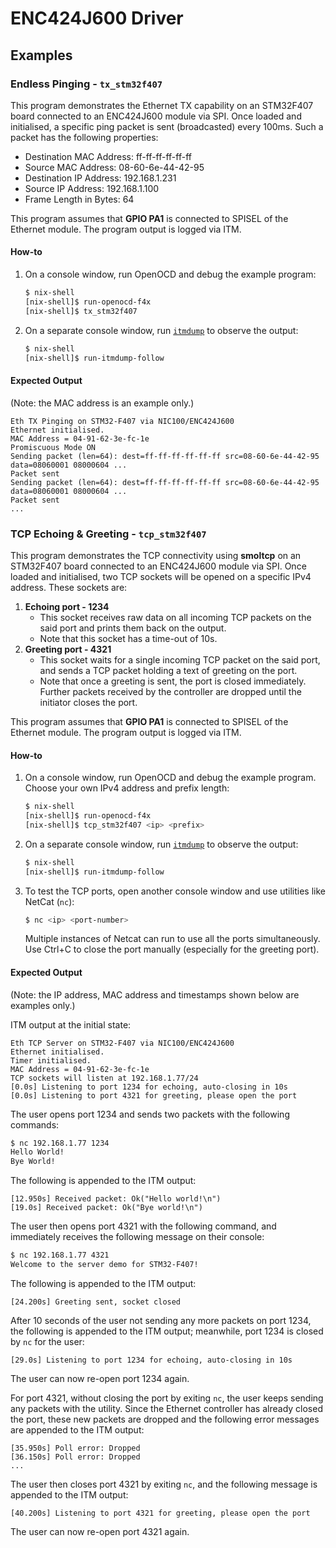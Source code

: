 # ENC424J600 Driver


## Examples

### Endless Pinging - `tx_stm32f407`

This program demonstrates the Ethernet TX capability on an STM32F407 board connected to an ENC424J600 module via SPI. Once loaded and initialised, a specific ping packet is sent (broadcasted) every 100ms. Such a packet has the following properties:

* Destination MAC Address: ff-ff-ff-ff-ff-ff
* Source MAC Address: 08-60-6e-44-42-95
* Destination IP Address: 192.168.1.231
* Source IP Address: 192.168.1.100
* Frame Length in Bytes: 64

This program assumes that **GPIO PA1** is connected to SPISEL of the Ethernet module. The program output is logged via ITM.

#### How-to

1.  On a console window, run OpenOCD and debug the example program:
    ```sh
    $ nix-shell
    [nix-shell]$ run-openocd-f4x
    [nix-shell]$ tx_stm32f407
    ```

2.  On a separate console window, run [`itmdump`](https://docs.rs/itm/) to observe the output:
    ```sh
    $ nix-shell
    [nix-shell]$ run-itmdump-follow
    ```

#### Expected Output

(Note: the MAC address is an example only.)

```
Eth TX Pinging on STM32-F407 via NIC100/ENC424J600
Ethernet initialised.
MAC Address = 04-91-62-3e-fc-1e
Promiscuous Mode ON
Sending packet (len=64): dest=ff-ff-ff-ff-ff-ff src=08-60-6e-44-42-95 data=08060001 08000604 ...
Packet sent
Sending packet (len=64): dest=ff-ff-ff-ff-ff-ff src=08-60-6e-44-42-95 data=08060001 08000604 ...
Packet sent
...
```


### TCP Echoing & Greeting - `tcp_stm32f407`

This program demonstrates the TCP connectivity using **smoltcp** on an STM32F407 board connected to an ENC424J600 module via SPI. Once loaded and initialised, two TCP sockets will be opened on a specific IPv4 address. These sockets are:

1.  **Echoing port - 1234**
    *   This socket receives raw data on all incoming TCP packets on the said port and prints them back on the output.
    *   Note that this socket has a time-out of 10s.
2.  **Greeting port - 4321**
    *   This socket waits for a single incoming TCP packet on the said port, and sends a TCP packet holding a text of greeting on the port.
    *   Note that once a greeting is sent, the port is closed immediately. Further packets received by the controller are dropped until the initiator closes the port.

This program assumes that **GPIO PA1** is connected to SPISEL of the Ethernet module. The program output is logged via ITM.

#### How-to

1.  On a console window, run OpenOCD and debug the example program. Choose your own IPv4 address and prefix length:
    ```sh
    $ nix-shell
    [nix-shell]$ run-openocd-f4x
    [nix-shell]$ tcp_stm32f407 <ip> <prefix>
    ```

2.  On a separate console window, run [`itmdump`](https://docs.rs/itm/) to observe the output:
    ```sh
    $ nix-shell
    [nix-shell]$ run-itmdump-follow
    ```

3.  To test the TCP ports, open another console window and use utilities like NetCat (`nc`):
    ```sh
    $ nc <ip> <port-number>
    ```
    Multiple instances of Netcat can run to use all the ports simultaneously. Use Ctrl+C to close the port manually (especially for the greeting port).

#### Expected Output

(Note: the IP address, MAC address and timestamps shown below are examples only.)

ITM output at the initial state:
```
Eth TCP Server on STM32-F407 via NIC100/ENC424J600
Ethernet initialised.
Timer initialised.
MAC Address = 04-91-62-3e-fc-1e
TCP sockets will listen at 192.168.1.77/24
[0.0s] Listening to port 1234 for echoing, auto-closing in 10s
[0.0s] Listening to port 4321 for greeting, please open the port
```

The user opens port 1234 and sends two packets with the following commands:
```sh
$ nc 192.168.1.77 1234
Hello World!
Bye World!
```

The following is appended to the ITM output:
```
[12.950s] Received packet: Ok("Hello world!\n")
[19.0s] Received packet: Ok("Bye world!\n")
```

The user then opens port 4321 with the following command, and immediately receives the following message on their console:
```sh
$ nc 192.168.1.77 4321
Welcome to the server demo for STM32-F407!
```

The following is appended to the ITM output:
```
[24.200s] Greeting sent, socket closed
```

After 10 seconds of the user not sending any more packets on port 1234, the following is appended to the ITM output; meanwhile, port 1234 is closed by `nc` for the user:
```
[29.0s] Listening to port 1234 for echoing, auto-closing in 10s
```

The user can now re-open port 1234 again.

For port 4321, without closing the port by exiting `nc`, the user keeps sending any packets with the utility. Since the Ethernet controller has already closed the port, these new packets are dropped and the following error messages are appended to the ITM output:
```
[35.950s] Poll error: Dropped
[36.150s] Poll error: Dropped
...
```

The user then closes port 4321 by exiting `nc`, and the following message is appended to the ITM output:
```
[40.200s] Listening to port 4321 for greeting, please open the port
```

The user can now re-open port 4321 again.
